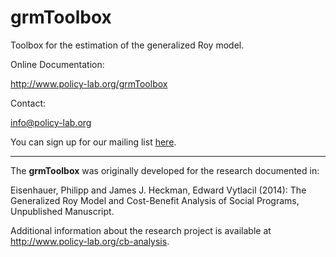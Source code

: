 grmToolbox
===================

Toolbox for the estimation of the generalized Roy model.

Online Documentation:

http://www.policy-lab.org/grmToolbox

Contact:

info@policy-lab.org

You can sign up for our mailing list [here](http://eepurl.com/RStEH).

* * *

The **grmToolbox** was originally developed for the research documented in:

Eisenhauer, Philipp and James J. Heckman, Edward Vytlacil (2014): The Generalized Roy Model and Cost-Benefit Analysis of Social Programs, Unpublished Manuscript.

Additional information about the research project is available at http://www.policy-lab.org/cb-analysis.
